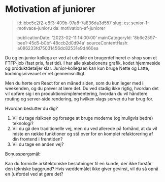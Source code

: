Motivation af juniorer
======================

> id: bbc5c2f2-c8f3-409b-97a8-7a836da3d557
> slug:
> 	cs: senior-1-motivace-junioru
> 	da: motivation-af-juniorer
> 
> publicationDate: '2023-02-11 14:00:00'
> mainCategoryId: '8b6e2597-bee1-45d5-b0bf-48ccb2d0d94a'
> sourceContentHash: a086233fd75031456dc82531e9d460ea

Du og en junior kollega er ved at udvikle en brugerdefineret e-shop som et FTFP-job (fast pris, fast tid). I har alle skabelonens grafik, kodet hjemmeside og produktdetaljer klar. Junior-kollegaen kan kun bruge Nette og Latte, kodningsniveauet er ret gennemsnitligt.

Men du hørte om React for en måned siden, som du kun leger med i weekenden, og du prøver at lære det. Du ved stadig ikke rigtig, hvordan det vil opføre sig i en produktionsimplementering, hvordan du vil håndtere routing og server-side rendering, og hvilken slags server du har brug for.

Hvordan beslutter du dig?

1. Vil du tage risikoen og forsøge at bruge moderne (og muligvis bedre) teknologi?
2. Vil du gå den traditionelle vej, men du ved allerede på forhånd, at du vil miste en række funktioner og stå over for en komplet refaktorering af din frontend i fremtiden?
3. Vil du tage en anden vej?

Bonusspørgsmål:

Kan du formidle arkitektoniske beslutninger til en kunde, der ikke forstår den tekniske baggrund? Hvis væddemålet ikke giver gevinst, vil du så opnå en (u)fordel ved at gøre det?
